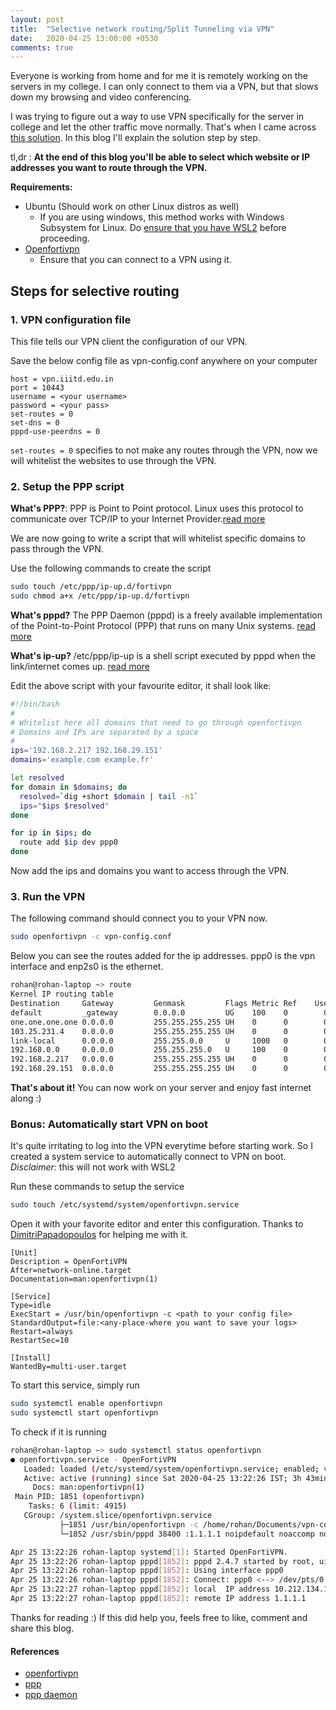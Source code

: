 ```yaml
---
layout: post
title:  "Selective network routing/Split Tunneling via VPN"
date:   2020-04-25 13:00:00 +0530
comments: true
---
```

Everyone is working from home and for me it is remotely working on the servers in my college. I can only connect to them via a VPN, but that slows down my browsing and video conferencing.  

I was trying to figure out a way to use VPN specifically for the server in college and let the other traffic move normally. That's when I came across [this solution][1]. In this blog I'll explain the solution step by step.  

tl,dr : **At the end of this blog you'll be able to select which website or IP addresses you want to route through the VPN.**

**Requirements:**

- Ubuntu (Should work on other Linux distros as well)
  - If you are using windows, this method works with Windows Subsystem for Linux. Do [ensure that you have WSL2][5] before proceeding.
- [Openfortivpn][6]
  - Ensure that you can connect to a VPN using it.

## Steps for selective routing

### 1. VPN configuration file

This file tells our VPN client the configuration of our VPN.

Save the below config file as vpn-config.conf anywhere on your computer
```
host = vpn.iiitd.edu.in
port = 10443
username = <your username>
password = <your pass>
set-routes = 0
set-dns = 0
pppd-use-peerdns = 0
```

`set-routes = 0` specifies to not make any routes through the VPN, now we will whitelist the websites to use through the VPN.

### 2. Setup the PPP script

**What's PPP?**: PPP is Point to Point protocol. Linux uses this protocol to communicate over TCP/IP to your Internet Provider.[read more][3]

We are now going to write a script that will whitelist specific domains to pass through the VPN.

Use the following commands to create the script

```bash
sudo touch /etc/ppp/ip-up.d/fortivpn
sudo chmod a+x /etc/ppp/ip-up.d/fortivpn
```

**What's pppd?** The PPP Daemon (pppd) is a freely available implementation of the Point-to-Point Protocol (PPP) that runs on many Unix systems. [read more][4]

**What's ip-up?** /etc/ppp/ip-up is a shell script executed by pppd when the link/internet comes up. [read more][4]

Edit the above script with your favourite editor, it shall look like:

```bash
#!/bin/bash
#
# Whitelist here all domains that need to go through openfortivpn
# Domains and IPs are separated by a space
#
ips='192.168.2.217 192.168.29.151'
domains='example.com example.fr'

let resolved
for domain in $domains; do
  resolved=`dig +short $domain | tail -n1`
  ips="$ips $resolved"
done

for ip in $ips; do
  route add $ip dev ppp0
done
```

Now add the ips and domains you want to access through the VPN. 

### 3. Run the VPN

The following command should connect you to your VPN now.

```bash
sudo openfortivpn -c vpn-config.conf
```

Below you can see the routes added for the ip addresses. ppp0 is the vpn interface and enp2s0 is the ethernet.

```bash
rohan@rohan-laptop ~> route                                                                  (base)
Kernel IP routing table
Destination     Gateway         Genmask         Flags Metric Ref    Use Iface
default         _gateway        0.0.0.0         UG    100    0        0 enp2s0
one.one.one.one 0.0.0.0         255.255.255.255 UH    0      0        0 ppp0
103.25.231.4    0.0.0.0         255.255.255.255 UH    0      0        0 ppp0
link-local      0.0.0.0         255.255.0.0     U     1000   0        0 enp2s0
192.168.0.0     0.0.0.0         255.255.255.0   U     100    0        0 enp2s0
192.168.2.217   0.0.0.0         255.255.255.255 UH    0      0        0 ppp0
192.168.29.151  0.0.0.0         255.255.255.255 UH    0      0        0 ppp0
```

**That's about it!** You can now work on your server and enjoy fast internet along :)

### Bonus: Automatically start VPN on boot

It's quite irritating to log into the VPN everytime before starting work. So I created a system service to automatically connect to VPN on boot.
*Disclaimer:* this will not work with WSL2

Run these commands to setup the service

```bash
sudo touch /etc/systemd/system/openfortivpn.service
```

Open it with your favorite editor and enter this configuration. Thanks to [DimitriPapadopoulos](https://github.com/adrienverge/openfortivpn/issues/371#issuecomment-620720265) for helping me with it.

```
[Unit]
Description = OpenFortiVPN
After=network-online.target
Documentation=man:openfortivpn(1)

[Service]
Type=idle
ExecStart = /usr/bin/openfortivpn -c <path to your config file>
StandardOutput=file:<any-place-where you want to save your logs>
Restart=always
RestartSec=10

[Install]
WantedBy=multi-user.target
```

To start this service, simply run

```bash
sudo systemctl enable openfortivpn
sudo systemctl start openfortivpn
```

To check if it is running

```bash
rohan@rohan-laptop ~> sudo systemctl status openfortivpn
● openfortivpn.service - OpenFortiVPN
   Loaded: loaded (/etc/systemd/system/openfortivpn.service; enabled; vendor preset: enabled)
   Active: active (running) since Sat 2020-04-25 13:22:26 IST; 3h 43min ago
     Docs: man:openfortivpn(1)
 Main PID: 1851 (openfortivpn)
    Tasks: 6 (limit: 4915)
   CGroup: /system.slice/openfortivpn.service
           ├─1851 /usr/bin/openfortivpn -c /home/rohan/Documents/vpn-configs/iiitd.conf
           └─1852 /usr/sbin/pppd 38400 :1.1.1.1 noipdefault noaccomp noauth default-asyncmap nopcomp

Apr 25 13:22:26 rohan-laptop systemd[1]: Started OpenFortiVPN.
Apr 25 13:22:26 rohan-laptop pppd[1852]: pppd 2.4.7 started by root, uid 0
Apr 25 13:22:26 rohan-laptop pppd[1852]: Using interface ppp0
Apr 25 13:22:26 rohan-laptop pppd[1852]: Connect: ppp0 <--> /dev/pts/0
Apr 25 13:22:27 rohan-laptop pppd[1852]: local  IP address 10.212.134.101
Apr 25 13:22:27 rohan-laptop pppd[1852]: remote IP address 1.1.1.1
```

Thanks for reading :) If this did help you, feels free to like, comment and share this blog.

#### References
- [openfortivpn](https://github.com/adrienverge/openfortivpn/wiki)
- [ppp](https://docstore.mik.ua/orelly/linux/run/ch15_02.htm)
- [ppp daemon](https://docstore.mik.ua/orelly/networking_2ndEd/tcp/appa_02.htm)

[1]: https://github.com/adrienverge/openfortivpn/issues/371#issuecomment-437783005
[2]: https://github.com/adrienverge/openfortivpn/wiki
[3]: https://docstore.mik.ua/orelly/linux/run/ch15_02.htm
[4]: docstore.mik.ua/orelly/networking_2ndEd/tcp/appa_02.htm
[5]: https://github.com/microsoft/WSL/issues/4201#issuecomment-539034470
[6]: https://github.com/adrienverge/openfortivpn
